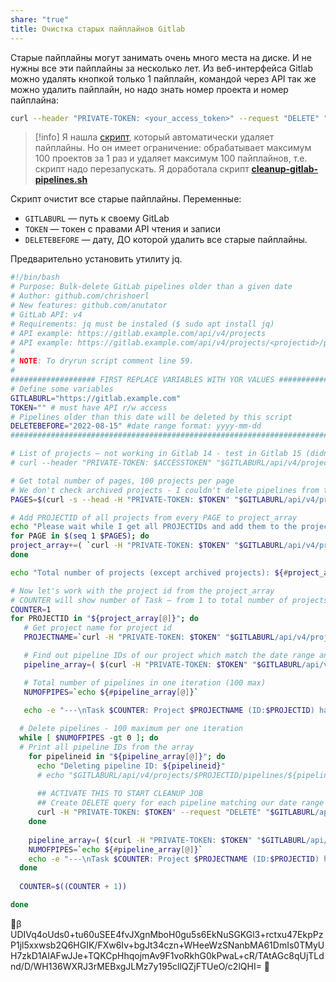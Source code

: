 ```yaml
---
share: "true"
title: Очистка старых пайплайнов Gitlab
---
```

Старые пайплайны могут занимать очень много места на диске. И не нужны все эти пайплайны за несколько лет. Из веб-интерфейса Gitlab можно удалять кнопкой только 1 пайплайн, командой через API так же можно удалить пайплайн, но надо знать номер проекта и номер пайплайна:

```bash
curl --header "PRIVATE-TOKEN: <your_access_token>" --request "DELETE" "https://gitlab.example.com/api/v4/projects/номер_проекта/pipelines/номер_пайплайна"
```

> [!info]
> Я нашла [скрипт](https://gist.github.com/chrishoerl), который автоматически удаляет пайплайны. Но он имеет ограничение: обрабатывает максимум 100 проектов за 1 раз и удаляет максимум 100 пайплайнов, т.е. скрипт надо перезапускать. Я доработала скрипт [**cleanup-gitlab-pipelines.sh**](https://gist.github.com/anutator/7f24f83db93bf7cc5d159de4fabd77a7#file-cleanup-gitlab-pipelines-sh)

Скрипт очистит все старые пайплайны. Переменные:
- `GITLABURL` — путь к своему GitLab
- `TOKEN` — токен с правами API чтения и записи
- `DELETEBEFORE` — дату, ДО которой удалить все старые пайплайны.

Предварительно установить утилиту jq.

```sh title="cleanup-gitlab-pipelines.sh"
#!/bin/bash
# Purpose: Bulk-delete GitLab pipelines older than a given date
# Author: github.com/chrishoerl
# New features: github.com/anutator
# GitLab API: v4
# Requirements: jq must be instaled ($ sudo apt install jq)
# API example: https://gitlab.example.com/api/v4/projects
# API example: https://gitlab.example.com/api/v4/projects/<projectid>/pipelines
#
# NOTE: To dryrun script comment line 59.
#
################### FIRST REPLACE VARIABLES WITH YOR VALUES ############
# Define some variables
GITLABURL="https://gitlab.example.com"
TOKEN="" # must have API r/w access
# Pipelines older than this date will be deleted by this script
DELETEBEFORE="2022-08-15" #date range format: yyyy-mm-dd
########################################################################

# List of projects — not working in Gitlab 14 - test in Gitlab 15 (didn't test yet)
# curl --header "PRIVATE-TOKEN: $ACCESSTOKEN" "$GITLABURL/api/v4/project_aliases"

# Get total number of pages, 100 projects per page
# We don't check archived projects - I couldn't delete pipelines from that projects.
PAGES=$(curl -s --head -H "PRIVATE-TOKEN: $TOKEN" "$GITLABURL/api/v4/projects?archived=false&per_page=100" | grep -i x-total-pages | awk '{print $2}' | tr -d '\r\n')

# Add PROJECTID of all projects from every PAGE to project_array
echo "Please wait while I get all PROJECTIDs and add them to the project_array."
for PAGE in $(seq 1 $PAGES); do
project_array+=( `curl -H "PRIVATE-TOKEN: $TOKEN" "$GITLABURL/api/v4/projects?archived=false&per_page=100&page=$PAGE" 2> /dev/null | jq -r .[].id` )
done

echo "Total number of projects (except archived projects): ${#project_array[@]}"

# Now let's work with the project id from the project_array
# COUNTER will show number of Task — from 1 to total number of projects.
COUNTER=1
for PROJECTID in "${project_array[@]}"; do
   # Get project name for project id
   PROJECTNAME=`curl -H "PRIVATE-TOKEN: $TOKEN" "$GITLABURL/api/v4/projects/$PROJECTID" 2> /dev/null | jq -r .path_with_namespace`

   # Find out pipeline IDs of our project which match the date range and write results into pipeline_array
   pipeline_array=( $(curl -H "PRIVATE-TOKEN: $TOKEN" "$GITLABURL/api/v4/projects/$PROJECTID/pipelines?per_page=100&sort=asc&updated_before=${DELETEBEFORE}T23:01:00.000Z" 2> /dev/null | jq -r .[].id) )

   # Total number of pipelines in one iteration (100 max)
   NUMOFPIPES=`echo ${#pipeline_array[@]}`
   
   echo -e "---\nTask $COUNTER: Project $PROJECTNAME (ID:$PROJECTID) has $NUMOFPIPES pipelines to delete."

  # Delete pipelines - 100 maximum per one iteration
  while [ $NUMOFPIPES -gt 0 ]; do
  # Print all pipeline IDs from the array
    for pipelineid in "${pipeline_array[@]}"; do
      echo "Deleting pipeline ID: ${pipelineid}"
      # echo "$GITLABURL/api/v4/projects/$PROJECTID/pipelines/${pipelineid}"
  
      ## ACTIVATE THIS TO START CLEANUP JOB
      ## Create DELETE query for each pipeline matching our date range
      curl -H "PRIVATE-TOKEN: $TOKEN" --request "DELETE" "$GITLABURL/api/v4/projects/$PROJECTID/pipelines/$pipelineid"
    done
   
    pipeline_array=( $(curl -H "PRIVATE-TOKEN: $TOKEN" "$GITLABURL/api/v4/projects/$PROJECTID/pipelines?per_page=100&sort=asc&updated_before=${DELETEBEFORE}T23:01:00.000Z" 2> /dev/null | jq -r .[].id) )
    NUMOFPIPES=`echo ${#pipeline_array[@]}`
    echo -e "---\nTask $COUNTER: Project $PROJECTNAME (ID:$PROJECTID) has $NUMOFPIPES pipelines to delete."
  done
   
  COUNTER=$((COUNTER + 1))

done
```


🔐β UDIVq4oUds0+tu60uSEE4fvJXgnMboH0gu5s6EkNuSGKGl3+rctxu47EkpPzP1jl5xxwsb2Q6HGIK/FXw6Iv+bgJt34czn+WHeeWzSNanbMA61DmIs0TMyUH7zkD1AIAFwJJe+TQKCpHhqojmAv9F1voRkhG0kPwaL+cR/TAtAGc8qUjTLdnd/D/WH136WXRJ3rMEBxgJLMz7y195cllQZjFTUeO/c2lQHI= 🔐